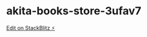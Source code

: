 # akita-books-store-3ufav7

[Edit on StackBlitz ⚡️](https://stackblitz.com/edit/akita-books-store-3ufav7)